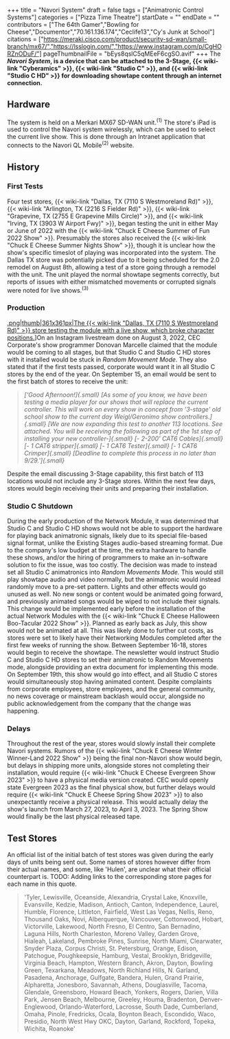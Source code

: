 +++
title = "Navori System"
draft = false
tags = ["Animatronic Control Systems"]
categories = ["Pizza Time Theatre"]
startDate = ""
endDate = ""
contributors = ["The 64th Gamer","Bowling for Cheese","Documentor","70.161.136.174","Ceclife13","Cy's Junk at School"]
citations = ["https://meraki.cisco.com/product/security-sd-wan/small-branch/mx67/","https://lsslogin.com/","https://www.instagram.com/p/CgHORZnODuF/"]
pageThumbnailFile = "bEys8qslC5qMEeF6cgSO.avif"
+++
The ***Navori System*, is a device that can be attached to the 3-Stage, {{< wiki-link "Cyberamics" >}}, {{< wiki-link "Studio C" >}}, and {{< wiki-link "Studio C HD" >}} for downloading showtape content through an internet connection.**

## Hardware

The system is held on a Merkari MX67 SD-WAN unit.<sup>(1)</sup> The store's iPad is used to control the Navori system wirelessly, which can be used to select the current live show. This is done through an Intranet application that connects to the Navori QL Mobile<sup>(2)</sup> website.

## History

### First Tests

Four test stores, {{< wiki-link "Dallas, TX (7110 S Westmoreland Rd)" >}}, {{< wiki-link "Arlington, TX (2216 S Fielder Rd)" >}}, {{< wiki-link "Grapevine, TX (2755 E Grapevine Mills Circle)" >}}, and {{< wiki-link "Irving, TX (3903 W Airport Fwy)" >}}, began testing the unit in either May or June of 2022 with the {{< wiki-link "Chuck E Cheese Summer of Fun 2022 Show" >}}. Presumably the stores also received the {{< wiki-link "Chuck E Cheese Summer Nights Show" >}}, though it is unclear how the show's specific timeslot of playing was incorporated into the system.
The Dallas TX store was potentially picked due to it being scheduled for the 2.0 remodel on August 8th, allowing a test of a store going through a remodel with the unit. The unit played the normal showtape segments correctly, but reports of issues with either mismatched movements or corrupted signals were noted for live shows.<sup>(3)</sup>

### Production

[.png|thumb|361x361px|The {{< wiki-link "Dallas, TX (7110 S Westmoreland Rd)" >}} store testing the module with a live show, which broke character positions.](%5BFile:Essnm)]On an Instagram livestream done on August 3, 2022, CEC Corporate's show programmer Donovan Marcelle claimed that the module would be coming to all stages, but that Studio C and Studio C HD stores with it installed would be stuck in *Random Movement Mode*. They also stated that if the first tests passed, corporate would want it in all Studio C stores by the end of the year.
On September 15, an email would be sent to the first batch of stores to receive the unit:

> *['Good Afternoon!]{.small}*
> *[As some of you know, we have been testing a media player for our shows that will replace the current controller. This will work on every show in concept from '3-stage' old school show to the current day Weigl/Geronimo show controllers.]{.small}*
> *[We are now expanding this test to another 113 locations. See attached. You will be receiving the following as part of the 1st step of installing your new controller-]{.small}*
> *[- 2-200' CAT6 Cables]{.small}*
> *[- 1 CAT6 stripper]{.small}*
> *[- 1 CAT6 Tester]{.small}*
> *[- 1 CAT6 Crimper]{.small}*
> *[Deadline to complete this process in no later than 9/29.']{.small}*

Despite the email discussing 3-Stage capability, this first batch of 113 locations would not include any 3-Stage stores. Within the next few days, stores would begin receiving their units and preparing their installation.

### Studio C Shutdown

During the early production of the Network Module, it was determined that Studio C and Studio C HD shows would not be able to support the hardware for playing back animatronic signals, likely due to its special file-based signal format, unlike the Existing Stages audio-based streaming format. Due to the company's low budget at the time, the extra hardware to handle these shows, and/or the hiring of programmers to make an in-software solution to fix the issue, was too costly.
The decision was made to instead set all Studio C animatronics into *Random Movements Mode.* This would still play showtape audio and video normally, but the animatronic would instead randomly move to a pre-set pattern. Lights and other effects would go unused as well. No new songs or content would be animated going forward, and previously animated songs would be wiped to not include their signals.
This change would be implemented early before the installation of the actual Network Modules with the {{< wiki-link "Chuck E Cheese Halloween Boo-Tacular 2022 Show" >}}. Planned as early back as July, this show would not be animated at all. This was likely done to further cut costs, as stores were set to likely have their Networking Modules completed after the first few weeks of running the show.
Between September 16-18, stores would begin to receive the showtape. The newsletter would instruct Studio C and Studio C HD stores to set their animatronic to Random Movements mode, alongside providing an extra document for implementing this mode. On September 19th, this show would go into effect, and all Studio C stores would simultaneously stop having animated content.
Despite complaints from corporate employees, store employees, and the general community, no news coverage or mainstream backlash would occur, alongside no public acknowledgement from the company that the change was happening.

### Delays

Throughout the rest of the year, stores would slowly install their complete Navori systems. Rumors of the {{< wiki-link "Chuck E Cheese Winter Winner-Land 2022 Show" >}} being the final non-Navori show would begin, but delays in shipping more units, alongside stores not completing their installation, would require {{< wiki-link "Chuck E Cheese Evergreen Show 2023" >}} to have a physical media version created.
CEC would openly state Evergreen 2023 as the final physical show, but further delays would require {{< wiki-link "Chuck E Cheese Spring Show 2023" >}} to also unexpectantly receive a physical release. This would actually delay the show's launch from March 27, 2023, to April 3, 2023. The Spring Show would finally be the last physical released tape.

## Test Stores

An official list of the initial batch of test stores was given during the early days of units being sent out. Some names of stores however differ from their actual names, and some, like 'Hulen', are unclear what their official counterpart is.
TODO: Adding links to the corresponding store pages for each name in this quote.

> 'Tyler, Lewisville, Oceanside, Alexandria, Crystal Lake, Knoxville, Evansville, Kedzie, Madison, Antioch, Canton, Independence, Laurel, Humble, Florence, Littleton, Fairfield, West Las Vegas, Nellis, Reno, Thousand Oaks, Novi, Alberquerque, Vancouver, Cottonwood, Hobart, Victorville, Lakewood, North Fresno, El Centro, San Bernadino, Laguna Hills, North Charleston, Moreno Valley, Garden Grove, Hialeah, Lakeland, Pembroke Pines, Sunrise, North Miami, Clearwater, Snyder Plaza, Corpus Christi, St. Petersburg, Orange, Edison, Patchogue, Poughkeepsie, Hamburg, Vestal, Brooklyn, Bridgeville, Virginia Beach, Hampton, Western Branch, Akron, Dayton, Bowling Green, Texarkana, Meadows, North Richland Hills, N. Garland, Pasadena, Anchorage, Gulfgate, Bandera, Hulen, Grand Prairie, Alpharetta, Jonesboro, Savannah, Athens, Douglasville, Tacoma, Glendale, Greensboro, Howard Beach, Yonkers, Rogers, Darien, Villa Park, Jensen Beach, Melbourne, Greeley, Houma, Bradenton, Denver-Englewood, Orlando-Waterford, Lacrosse, South Dade, Cumberland, Omaha, Pinole, Fredricks, Ocala, Boynton Beach, Escondido, Waco, Presidio, North West Hwy OKC, Dayton, Garland, Rockford, Topeka, Wichita, Roanoke'
